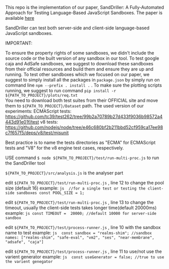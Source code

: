 This repo is the implementation of our paper, SandDriller: A Fully-Automated Approach for Testing Language-Based JavaScript Sandboxes. 
The paper is available [here](https://www.usenix.org/conference/usenixsecurity23/presentation/alhamdan)


SandDriller can test both server-side and client-side language-based JavaScript sandboxes. 


IMPORTANT: 

To ensure the property rights of some sandboxes, we didn't include the source code or the built version of any sandbox in our tool. 
To test google caja and AdSafe sandboxes, we suggest to download these sandboxes from their official resources and build them and ensure they are up and running.
To test other sandboxes which we focused on our paper, we suggest to simply install all the packages in `package.json` by simply run on command line `npm --prefix . install .` .
To make sure the plotting scripts running, we suggest to run command `pip install -r ${PATH_TO_PROJECT}/plots/req.txt`  
You need to download both test suites from their OFFICIAL site and move them to `${PATH_TO_PROJECT}/Dataset` path.
The used version of our experiments:  ECMAScript tests: https://github.com/tc39/test262/tree/99b2a70789b27d433f9036b98572a4443d91e01f/test
                                      v8 tests: https://github.com/nodejs/node/tree/e46c680bf2b211bbd52cf959ca17ee98c7f657f5/deps/v8/test/mjsunit

Best practice is to name the tests directories as "ECMA" for ECMAScript tests and "V8" for the v8 engine test cases, respectively. 




USE command `$ node ${PATH_TO_PROJECT}/test/run-multi-proc.js` to run the SandDriller tool

`${PATH_TO_PROJECT}/src/analysis.js` is the analyser part

edit `${PATH_TO_PROJECT}/test/run-multi-proc.js` , line 12 to change the pool size (default 16)
example: 
        ```js 
                //for a single test or testing the client-side sandboxes
                const POOL_SIZE = 1;
        ```

edit `${PATH_TO_PROJECT}/test/run-multi-proc.js` , line 13 to change the timeout, usually the client-side tests takes longer time(default 20000ms)
example: 
        ```js
                const TIMEOUT =  20000; //default 10000 for server-side sandbox 
        ```



edit `${PATH_TO_PROJECT}/test/process-runner.js` , line 10 with the sandbox name to test 
example: 
        ```js 
                const sandbox = "realms-shim"; //sandbox names: ["realms-shim", "safe-eval", "vm2", "ses", "near-membrane", "adsafe", "caja"]
        ```

edit `${PATH_TO_PROJECT}/test/process-runner.js` , line 11 to use/not use the varient generator 
example: 
        ```js 
                const useGenerator = false; //true to use the varient genegator
        ```
